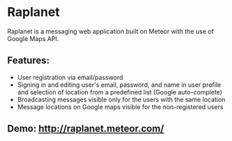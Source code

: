 # Raplanet

Raplanet is a messaging web application built on Meteor with the use of Google Maps API.

## Features:

- User registration via email/password
- Signing in and editing user's email, password, and name in user profile and selection of location from a predefined list (Google auto-complete)
- Broadcasting messages visible only for the users with the same location
- Message locations on Google maps visible for the non-registered users

## Demo: http://raplanet.meteor.com/
